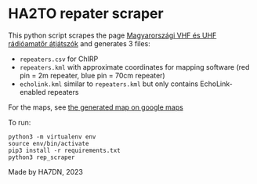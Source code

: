 # HA2TO repater scraper

This python script scrapes the page [Magyarországi VHF és UHF rádióamatőr átjátszók](http://ha2to.orbel.hu/content/repeaters/hu/index.html) and generates 3 files:
- `repeaters.csv` for ChIRP
- `repeaters.kml` with approximate coordinates for mapping software (red pin = 2m repeater, blue pin = 70cm repeater)
- `echolink.kml` similar to `repeaters.kml` but only contains EchoLink-enabled repeaters

For the maps, see [the generated map on google maps](https://www.google.com/maps/d/edit?mid=1pecdCCsx2C0F0qW0n-bFy2ZnTRufJyo&usp=sharing)

To run:
```
python3 -m virtualenv env
source env/bin/activate
pip3 install -r requirements.txt
python3 rep_scraper
```

Made by HA7DN, 2023
